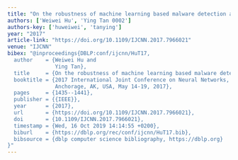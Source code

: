 ```yaml
---
title: "On the robustness of machine learning based malware detection algorithms"
authors: ['Weiwei Hu', 'Ying Tan 0002']
authors-key: ['huweiwei', 'tanying']
year: "2017"
article-link: "https://doi.org/10.1109/IJCNN.2017.7966021"
venue: "IJCNN"
bibex: "@inproceedings{DBLP:conf/ijcnn/HuT17,
  author    = {Weiwei Hu and
               Ying Tan},
  title     = {On the robustness of machine learning based malware detection algorithms},
  booktitle = {2017 International Joint Conference on Neural Networks, {IJCNN} 2017,
               Anchorage, AK, USA, May 14-19, 2017},
  pages     = {1435--1441},
  publisher = {{IEEE}},
  year      = {2017},
  url       = {https://doi.org/10.1109/IJCNN.2017.7966021},
  doi       = {10.1109/IJCNN.2017.7966021},
  timestamp = {Wed, 16 Oct 2019 14:14:55 +0200},
  biburl    = {https://dblp.org/rec/conf/ijcnn/HuT17.bib},
  bibsource = {dblp computer science bibliography, https://dblp.org}
}"
---
```


